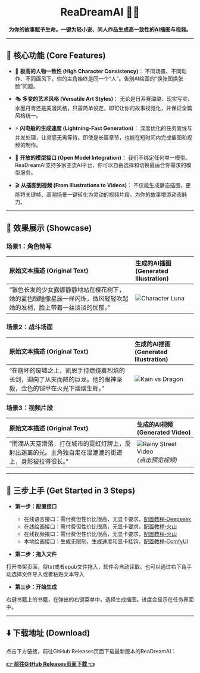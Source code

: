 <h1 align="center">ReaDreamAI 📖✨</h1>
<p align="center"><b>为你的故事赋予生命。一键为轻小说、同人作品生成高一致性的AI插图与视频。</b></p>

---

## 🌟 核心功能 (Core Features)

*   🎨 **极高的人物一致性 (High Character Consistency)**：
    不同场景、不同动作、不同画风下，你的主角始终是同一个“人”。告别AI绘画的“换张图换张脸”问题。

*   🎭 **多变的艺术风格 (Versatile Art Styles)**：
    无论是日系赛璐璐、现实写实、水墨丹青还是美漫风格，只需简单设定，即可让你的故事视觉化，并保证全篇风格统一。

*   ⚡️ **闪电般的生成速度 (Lightning-Fast Generation)**：
    深度优化的任务管线与并发处理，让灵感无需等待。即使是长篇章节，也能在短时间内完成插图和视频的制作。

*   🔌 **开放的模型接口 (Open Model Integration)**：
    我们不绑定任何单一模型。ReaDreamAI支持多家主流AI平台，你可以自由选择和切换最适合你需求的模型服务。

*   🎬 **从插图到视频 (From Illustrations to Videos)**：
    不仅能生成静态插图，更能将关键帧、高潮场景一键转化为灵动的视频片段，为你的故事增添动态魅力。

---

## 🎨 效果展示 (Showcase)

### 场景1：角色特写

| 原始文本描述 (Original Text) | 生成的AI插图 (Generated Illustration) |
| :--- | :--- |
| “银色长发的少女露娜静静地站在樱花树下，她的蓝色眼瞳像星辰一样闪烁，微风轻轻吹起她的发梢，脸上带着一丝淡淡的忧郁。” | ![Character Luna](https://your-image-hosting.com/luna_sakura.png) |

### 场景2：战斗场面

| 原始文本描述 (Original Text) | 生成的AI插图 (Generated Illustration) |
| :--- | :--- |
| “在崩坏的废墟之上，凯恩手持燃烧着烈焰的长剑，迎向了从天而降的巨龙。他的眼神坚毅，金色的铠甲在火光下熠熠生辉。” | ![Kain vs Dragon](https://your-image-hosting.com/kain_vs_dragon.png) |

### 场景3：视频片段

| 原始文本描述 (Original Text) | 生成的AI视频 (Generated Video) |
| :--- | :--- |
| “雨滴从天空滑落，打在城市的霓虹灯牌上，反射出迷离的光。主角独自走在湿漉漉的街道上，身影被拉得很长。” | ![Rainy Street Video](https://your-image-hosting.com/rainy_street_video_preview.png) <br> *(点击预览视频)* |

---
## 🚀 三步上手 (Get Started in 3 Steps)

* **第一步：配置接口**

  - 在线语言接口：需付费但性价比很高，无显卡要求，[配置教程‐Deepseek](https://github.com/NEKOparapa/ReaDreamAI/wiki/%E5%9C%A8%E7%BA%BF%E8%AF%AD%E8%A8%80%E6%8E%A5%E5%8F%A3%E6%95%99%E7%A8%8B%E2%80%90Deepseek)
  - 在线绘画接口：需付费但性价比很高，无显卡要求，[配置教程‐火山](https://github.com/NEKOparapa/ReaDreamAI/wiki/%E5%9C%A8%E7%BA%BF%E7%BB%98%E7%94%BB%E6%8E%A5%E5%8F%A3%E6%95%99%E7%A8%8B%E2%80%90%E7%81%AB%E5%B1%B1)
  - 在线视频接口：需付费但性价比很高，无显卡要求，[配置教程‐火山](https://github.com/NEKOparapa/ReaDreamAI/wiki/%E5%9C%A8%E7%BA%BF%E8%A7%86%E9%A2%91%E6%8E%A5%E5%8F%A3%E6%95%99%E7%A8%8B%E2%80%90%E7%81%AB%E5%B1%B1)
  - 本地绘画接口：生成无限制，生成速度和显卡挂钩，[配置教程‐ComfyUI](https://github.com/NEKOparapa/ReaDreamAI/wiki/%E6%9C%AC%E5%9C%B0%E7%BB%98%E7%94%BB%E9%85%8D%E7%BD%AE%E6%95%99%E7%A8%8B%E2%80%90ComfyUI)


* **第二步：拖入文件**

打开书架页面，将txt或者epub文件拖入，软件会自动读取。也可以通过右下角手动选择文件导入或者粘贴文本导入

* **第三步：开始生成**

右键书籍上的书籍，在弹出的右键菜单中，选择生成插图。进度会显示在任务界面中。

---

## ⬇️ 下载地址 (Download)

点击下方链接，前往GitHub Releases页面下载最新版本的ReaDreamAI：

[**👉 前往GitHub Releases页面下载 👈**](https://github.com/NEKOparapa/ReaDreamAI/releases)
